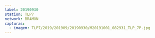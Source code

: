 ```yaml
---
label: 20190930
station: TLP7
network: BRAMON
capturas:
  - imagem: TLP7/2019/201909/20190930/M20191001_082931_TLP_7P.jpg
---
```

